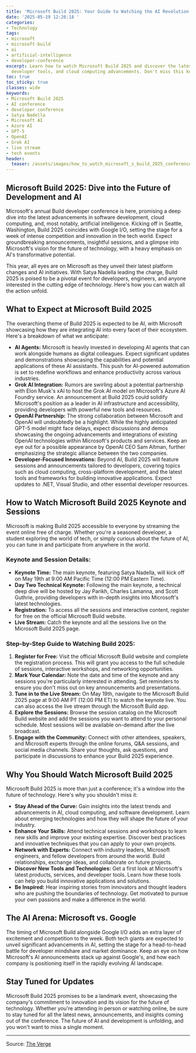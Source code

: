 ```yaml
---
title: 'Microsoft Build 2025: Your Guide to Watching the AI Revolution Unfold'
date: '2025-05-19 12:26:18 '
categories:
- Technology
tags:
- microsoft
- microsoft-build
- ai
- artificial-intelligence
- developer-conference
excerpt: Learn how to watch Microsoft Build 2025 and discover the latest AI innovations,
  developer tools, and cloud computing advancements. Don't miss this key tech event!
toc: true
toc_sticky: true
classes: wide
keywords:
- Microsoft Build 2025
- AI conference
- developer conference
- Satya Nadella
- Microsoft AI
- Azure AI
- GPT-5
- OpenAI
- Grok AI
- live stream
- tech events
header:
  teaser: /assets/images/how_to_watch_microsoft_s_build_2025_conference_20250519122618.jpg
---
```


## Microsoft Build 2025: Dive into the Future of Development and AI

Microsoft's annual Build developer conference is here, promising a deep dive into the latest advancements in software development, cloud computing, and, most notably, artificial intelligence. Kicking off in Seattle, Washington, Build 2025 coincides with Google I/O, setting the stage for a week of intense competition and innovation in the tech world. Expect groundbreaking announcements, insightful sessions, and a glimpse into Microsoft's vision for the future of technology, with a heavy emphasis on AI's transformative potential.

This year, all eyes are on Microsoft as they unveil their latest platform changes and AI initiatives. With Satya Nadella leading the charge, Build 2025 is poised to be a pivotal event for developers, engineers, and anyone interested in the cutting edge of technology. Here's how you can watch all the action unfold.

## What to Expect at Microsoft Build 2025

The overarching theme of Build 2025 is expected to be AI, with Microsoft showcasing how they are integrating AI into every facet of their ecosystem. Here's a breakdown of what we anticipate:

*   **AI Agents:** Microsoft is heavily invested in developing AI agents that can work alongside humans as digital colleagues. Expect significant updates and demonstrations showcasing the capabilities and potential applications of these AI assistants. This push for AI-powered automation is set to redefine workflows and enhance productivity across various industries.
*   **Grok AI Integration:** Rumors are swirling about a potential partnership with Elon Musk's xAI to host the Grok AI model on Microsoft's Azure AI Foundry service. An announcement at Build 2025 could solidify Microsoft's position as a leader in AI infrastructure and accessibility, providing developers with powerful new tools and resources.
*   **OpenAI Partnership:** The strong collaboration between Microsoft and OpenAI will undoubtedly be a highlight. While the highly anticipated GPT-5 model might face delays, expect discussions and demos showcasing the ongoing advancements and integrations of existing OpenAI technologies within Microsoft's products and services. Keep an eye out for a possible appearance by OpenAI CEO Sam Altman, further emphasizing the strategic alliance between the two companies.
*   **Developer-Focused Innovations:** Beyond AI, Build 2025 will feature sessions and announcements tailored to developers, covering topics such as cloud computing, cross-platform development, and the latest tools and frameworks for building innovative applications. Expect updates to .NET, Visual Studio, and other essential developer resources.

## How to Watch Microsoft Build 2025 Keynote and Sessions

Microsoft is making Build 2025 accessible to everyone by streaming the event online free of charge. Whether you're a seasoned developer, a student exploring the world of tech, or simply curious about the future of AI, you can tune in and participate from anywhere in the world.

### Keynote and Session Details:

*   **Keynote Time:** The main keynote, featuring Satya Nadella, will kick off on May 19th at 9:00 AM Pacific Time (12:00 PM Eastern Time).
*   **Day Two Technical Keynote:** Following the main keynote, a technical deep dive will be hosted by Jay Parikh, Charles Lamanna, and Scott Guthrie, providing developers with in-depth insights into Microsoft's latest technologies.
*   **Registration:** To access all the sessions and interactive content, register for free on the official Microsoft Build website.
*   **Live Stream:** Catch the keynote and all the sessions live on the Microsoft Build 2025 page.

### Step-by-Step Guide to Watching Build 2025:

1.  **Register for Free:** Visit the official Microsoft Build website and complete the registration process. This will grant you access to the full schedule of sessions, interactive workshops, and networking opportunities.
2.  **Mark Your Calendar:** Note the date and time of the keynote and any sessions you're particularly interested in attending. Set reminders to ensure you don't miss out on key announcements and presentations.
3.  **Tune in to the Live Stream:** On May 19th, navigate to the Microsoft Build 2025 page at 9:00 AM PT (12:00 PM ET) to watch the keynote live. You can also access the live stream through the Microsoft Build app.
4.  **Explore the Sessions:** Browse the session catalog on the Microsoft Build website and add the sessions you want to attend to your personal schedule. Most sessions will be available on-demand after the live broadcast.
5.  **Engage with the Community:** Connect with other attendees, speakers, and Microsoft experts through the online forums, Q&A sessions, and social media channels. Share your thoughts, ask questions, and participate in discussions to enhance your Build 2025 experience.

## Why You Should Watch Microsoft Build 2025

Microsoft Build 2025 is more than just a conference; it's a window into the future of technology. Here's why you shouldn't miss it:

*   **Stay Ahead of the Curve:** Gain insights into the latest trends and advancements in AI, cloud computing, and software development. Learn about emerging technologies and how they will shape the future of your industry.
*   **Enhance Your Skills:** Attend technical sessions and workshops to learn new skills and improve your existing expertise. Discover best practices and innovative techniques that you can apply to your own projects.
*   **Network with Experts:** Connect with industry leaders, Microsoft engineers, and fellow developers from around the world. Build relationships, exchange ideas, and collaborate on future projects.
*   **Discover New Tools and Technologies:** Get a first look at Microsoft's latest products, services, and developer tools. Learn how these tools can help you build innovative applications and solutions.
*   **Be Inspired:** Hear inspiring stories from innovators and thought leaders who are pushing the boundaries of technology. Get motivated to pursue your own passions and make a difference in the world.

## The AI Arena: Microsoft vs. Google

The timing of Microsoft Build alongside Google I/O adds an extra layer of excitement and competition to the week. Both tech giants are expected to unveil significant advancements in AI, setting the stage for a head-to-head battle for developer mindshare and market dominance. Keep an eye on how Microsoft's AI announcements stack up against Google's, and how each company is positioning itself in the rapidly evolving AI landscape.

## Stay Tuned for Updates

Microsoft Build 2025 promises to be a landmark event, showcasing the company's commitment to innovation and its vision for the future of technology. Whether you're attending in person or watching online, be sure to stay tuned for all the latest news, announcements, and insights coming out of the conference. The future of AI and development is unfolding, and you won't want to miss a single moment.


---

Source: [The Verge](https://www.theverge.com/news/669276/microsoft-build-how-to-watch-livestream-2025)